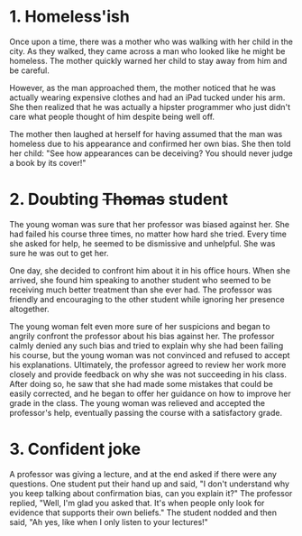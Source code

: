 # 1. Homeless'ish 
Once upon a time, there was a mother who was walking with her child in the city. As they walked, they came across a man who looked like he might be homeless. The mother quickly warned her child to stay away from him and be careful. 

However, as the man approached them, the mother noticed that he was actually wearing expensive clothes and had an iPad tucked under his arm. She then realized that he was actually a hipster programmer who just didn't care what people thought of him despite being well off. 

The mother then laughed at herself for having assumed that the man was homeless due to his appearance and confirmed her own bias. She then told her child: "See how appearances can be deceiving? You should never judge a book by its cover!"

# 2.  Doubting <del>Thomas</del> student
The young woman was sure that her professor was biased against her. She had failed his course three times, no matter how hard she tried. Every time she asked for help, he seemed to be dismissive and unhelpful. She was sure he was out to get her.

One day, she decided to confront him about it in his office hours. When she arrived, she found him speaking to another student who seemed to be receiving much better treatment than she ever had. The professor was friendly and encouraging to the other student while ignoring her presence altogether.

The young woman felt even more sure of her suspicions and began to angrily confront the professor about his bias against her. The professor calmly denied any such bias and tried to explain why she had been failing his course, but the young woman was not convinced and refused to accept his explanations. Ultimately, the professor agreed to review her work more closely and provide feedback on why she was not succeeding in his class. After doing so, he saw that she had made some mistakes that could be easily corrected, and he began to offer her guidance on how to improve her grade in the class. The young woman was relieved and accepted the professor's help, eventually passing the course with a satisfactory grade.


# 3. Confident joke
A professor was giving a lecture, and at the end asked if there were any questions. One student put their hand up and said, "I don't understand why you keep talking about confirmation bias, can you explain it?" The professor replied, "Well, I'm glad you asked that. It's when people only look for evidence that supports their own beliefs." The student nodded and then said, "Ah yes, like when I only listen to your lectures!"



